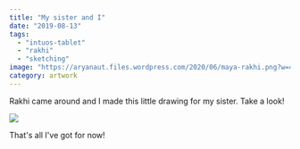 ```yaml
---
title: "My sister and I"
date: "2019-08-13"
tags: 
  - "intuos-tablet"
  - "rakhi"
  - "sketching"
image: "https://aryanaut.files.wordpress.com/2020/06/maya-rakhi.png?w=434"
category: artwork
---
```


Rakhi came around and I made this little drawing for my sister. Take a look!

![](https://aryanaut.files.wordpress.com/2020/06/maya-rakhi.png?w=434)

That's all I've got for now!
